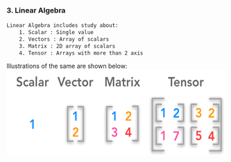 ### 3. Linear Algebra
    Linear Algebra includes study about:
        1. Scalar : Single value
        2. Vectors : Array of scalars
        3. Matrix : 2D array of scalars
        4. Tensor : Arrays with more than 2 axis

Illustrations of the same are shown below:
 <img src="../Images/algebra.png" width="600" height="200">

